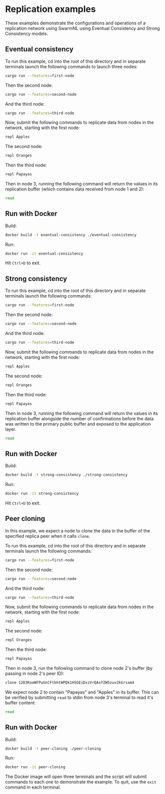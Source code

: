 # Replication examples

These examples demonstrate the configurations and operations of a replication network using SwarmNL using Eventual Consistency and Strong Consistency models.

## Eventual consistency

To run this example, cd into the root of this directory and in separate terminals launch the following commands to launch three nodes:

```bash
cargo run --features=first-node
```
 
Then the second node:

```bash
cargo run --features=second-node
```

And the third node:

```bash
cargo run --features=third-node
```

Now, submit the following commands to replicate data from nodes in the network, starting with the first node:

```bash
repl Apples
```

The second node:

```bash
repl Oranges
```

Then the third node:

```bash
repl Papayas
```

Then in node 3, running the following command will return the values in its replication buffer (which contains data received from node 1 and 2):

```bash
read
```

## Run with Docker

Build:

```bash
docker build -t eventual-consistency ./eventual-consistency
```

Run:

```bash
docker run -it eventual-consistency
```

Hit `Ctrl+D` to exit.

## Strong consistency

To run this example, cd into the root of this directory and in separate terminals launch the following commands:

```bash
cargo run --features=first-node
```
 
Then the second node:

```bash
cargo run --features=second-node
```

And the third node:

```bash
cargo run --features=third-node
```

Now, submit the following commands to replicate data from nodes in the network, starting with the first node:

```bash
repl Apples
```

The second node:

```bash
repl Oranges
```

Then the third node:

```bash
repl Papayas
```

Then in node 3, running the following command will return the values in its replication buffer alongside the number of confirmations before the data was written to the primary public buffer and exposed to the application layer. 

```bash
read
```

## Run with Docker

Build:

```bash
docker build -t strong-consistency ./strong-consistency
```

Run:

```bash
docker run -it strong-consistency
```

Hit `Ctrl+D` to exit.

## Peer cloning

In this example, we expect a node to clone the data in the buffer of the specified replica peer when it calls `clone`.

To run this example, cd into the root of this directory and in separate terminals launch the following commands:

```bash
cargo run --features=first-node
```
 
Then the second node:

```bash
cargo run --features=second-node
```

And the third node:

```bash
cargo run --features=third-node
```

Now, submit the following commands to replicate data from nodes in the network, starting with the first node:

```bash
repl Apples
```

The second node:

```bash
repl Oranges
```

Then the third node:

```bash
repl Papayas
```

Then in node 3, run the following command to clone node 2's buffer (by passing in node 2's peer ID):

```bash
clone 12D3KooWFPuUnCFtbhtWPQk1HSGEiDxzVrQAxYZW5zuv2kGrsam4
```

We expect node 2 to contain "Papayas" and "Apples" in its buffer.
This can be verified by submitting `read` to stdin from node 3's terminal to read it's buffer content:

```bash
read
```

## Run with Docker

Build:

```bash
docker build -t peer-cloning ./peer-cloning
```

Run:

```bash
docker run -it peer-cloning
```

The Docker image will open three terminals and the script will submit commands to each one to demonstrate the example. To quit, use the `exit` command in each terminal.